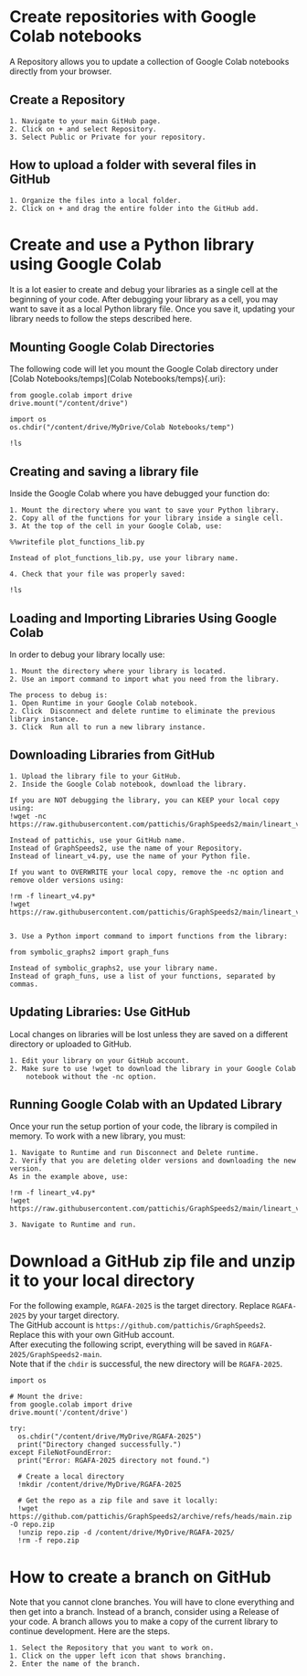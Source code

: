 # Create repositories with Google Colab notebooks

A Repository allows you to update a collection of Google Colab notebooks
directly from your browser.

## Create a Repository

    1. Navigate to your main GitHub page.
    2. Click on + and select Repository.
    3. Select Public or Private for your repository.

## How to upload a folder with several files in GitHub

    1. Organize the files into a local folder.
    2. Click on + and drag the entire folder into the GitHub add.

# Create and use a Python library using Google Colab

It is a lot easier to create and debug your libraries as a single cell
at the beginning of your code. After debugging your library as a cell,
you may want to save it as a local Python library file. Once you save
it, updating your library needs to follow the steps described here.

## Mounting Google Colab Directories

The following code will let you mount the Google Colab directory under
[Colab Notebooks/temps](Colab Notebooks/temps){.uri}:

    from google.colab import drive
    drive.mount("/content/drive")

    import os
    os.chdir("/content/drive/MyDrive/Colab Notebooks/temp")

    !ls

## Creating and saving a library file

Inside the Google Colab where you have debugged your function do:

    1. Mount the directory where you want to save your Python library.
    2. Copy all of the functions for your library inside a single cell.
    3. At the top of the cell in your Google Colab, use:

    %%writefile plot_functions_lib.py

    Instead of plot_functions_lib.py, use your library name.

    4. Check that your file was properly saved:

    !ls

## Loading and Importing Libraries Using Google Colab

In order to debug your library locally use:

    1. Mount the directory where your library is located.
    2. Use an import command to import what you need from the library.

    The process to debug is:
    1. Open Runtime in your Google Colab notebook.
    2. Click  Disconnect and delete runtime to eliminate the previous library instance.
    3. Click  Run all to run a new library instance.

## Downloading Libraries from GitHub

    1. Upload the library file to your GitHub.
    2. Inside the Google Colab notebook, download the library.

    If you are NOT debugging the library, you can KEEP your local copy using:
    !wget -nc https://raw.githubusercontent.com/pattichis/GraphSpeeds2/main/lineart_v4.py

    Instead of pattichis, use your GitHub name.
    Instead of GraphSpeeds2, use the name of your Repository.
    Instead of lineart_v4.py, use the name of your Python file.

    If you want to OVERWRITE your local copy, remove the -nc option and remove older versions using:

    !rm -f lineart_v4.py*
    !wget https://raw.githubusercontent.com/pattichis/GraphSpeeds2/main/lineart_v4.py


    3. Use a Python import command to import functions from the library:

    from symbolic_graphs2 import graph_funs

    Instead of symbolic_graphs2, use your library name.
    Instead of graph_funs, use a list of your functions, separated by commas.

## Updating Libraries: Use GitHub

Local changes on libraries will be lost unless they are saved on a
different directory or uploaded to GitHub.

    1. Edit your library on your GitHub account.
    2. Make sure to use !wget to download the library in your Google Colab 
        notebook without the -nc option.

## Running Google Colab with an Updated Library

Once your run the setup portion of your code, the library is compiled in
memory. To work with a new library, you must:

    1. Navigate to Runtime and run Disconnect and Delete runtime. 
    2. Verify that you are deleting older versions and downloading the new version.
    As in the example above, use:

    !rm -f lineart_v4.py*
    !wget https://raw.githubusercontent.com/pattichis/GraphSpeeds2/main/lineart_v4.py

    3. Navigate to Runtime and run. 

# Download a GitHub zip file and unzip it to your local directory

For the following example, `RGAFA-2025` is the target directory. Replace
`RGAFA-2025` by your target directory.\
The GitHub account is `https://github.com/pattichis/GraphSpeeds2`.
Replace this with your own GitHub account.\
After executing the following script, everything will be saved in
`RGAFA-2025/GraphSpeeds2-main`.\
Note that if the `chdir` is successful, the new directory will be
`RGAFA-2025`.

    import os

    # Mount the drive:
    from google.colab import drive
    drive.mount('/content/drive')

    try:
      os.chdir("/content/drive/MyDrive/RGAFA-2025")
      print("Directory changed successfully.")
    except FileNotFoundError:
      print("Error: RGAFA-2025 directory not found.")

      # Create a local directory
      !mkdir /content/drive/MyDrive/RGAFA-2025

      # Get the repo as a zip file and save it locally:
      !wget https://github.com/pattichis/GraphSpeeds2/archive/refs/heads/main.zip -O repo.zip
      !unzip repo.zip -d /content/drive/MyDrive/RGAFA-2025/
      !rm -f repo.zip

# How to create a branch on GitHub

Note that you cannot clone branches. You will have to clone everything
and then get into a branch. Instead of a branch, consider using a
Release of your code. A branch allows you to make a copy of the current
library to continue development. Here are the steps.

    1. Select the Repository that you want to work on.
    1. Click on the upper left icon that shows branching.
    2. Enter the name of the branch. 
